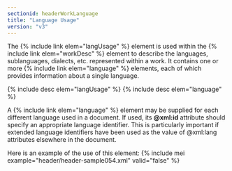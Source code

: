 ```yaml
---
sectionid: headerWorkLanguage
title: "Language Usage"
version: "v3"
---
```


The {% include link elem="langUsage" %} element is used within the {% include link elem="workDesc" %} element to describe the languages, sublanguages, dialects, etc. represented within a work. It contains one or more {% include link elem="language" %} elements, each of which provides information about a single language.

{% include desc elem="langUsage" %} 
{% include desc elem="language" %} 

A {% include link elem="language" %} element may be supplied for each different language used in a document. If used, its **@xml:id** attribute should specify an appropriate language identifier. This is particularly important if extended language identifiers have been used as the value of @xml:lang attributes elsewhere in the document.

Here is an example of the use of this element:
{% include mei example="header/header-sample054.xml" valid="false" %}
